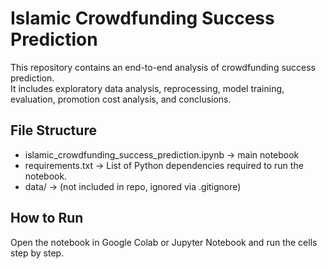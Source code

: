 # Islamic Crowdfunding Success Prediction

This repository contains an end-to-end analysis of crowdfunding success prediction.  
It includes exploratory data analysis, reprocessing, model training, evaluation, promotion cost analysis, and conclusions.

## File Structure
- islamic_crowdfunding_success_prediction.ipynb → main notebook
- requirements.txt → List of Python dependencies required to run the notebook.  
- data/ → (not included in repo, ignored via .gitignore)

## How to Run
Open the notebook in Google Colab or Jupyter Notebook and run the cells step by step.
